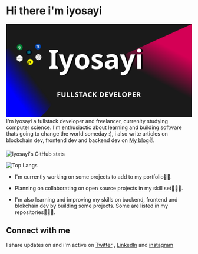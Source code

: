 # Hi there i'm iyosayi

![Cover Image](./assets/coverImage.svg)
I'm iyosayi a fullstack developer and freelancer, currenlty studying computer science. I'm enthusiactic about learning and building software thats going to change the world someday :), i also write articles on blockchain dev, frontend dev and backend dev on [My blog](https://Iyostack.hasnode.dev)✌.

![Iyosayi's GitHub stats](https://github-readme-stats.vercel.app/api?username=iyosayi-dexter&count_private=true&show_icons=true)

![Top Langs](https://github-readme-stats.vercel.app/api/top-langs/?username=iyosayi-dexter&layout=compact)

* I'm currently working on some projects to add to my portfolio💪🏾.

* Planning on collaborating on open source projects in my skill set👨🏾‍🔬.

* I'm also learning and improving my skills on backend, frontend and blokchain dev by building some projects. Some are listed in my repositories👨🏾‍💻.

## Connect with me

I share updates on and i'm active on  [Twitter](https://twitter.com/iyosayi18) , [Linkedln](https://www.linkedin.com/in/iyosayi-onaiwu-6a8739212/) and [instagram](https://instagram.com/iyosayi18)